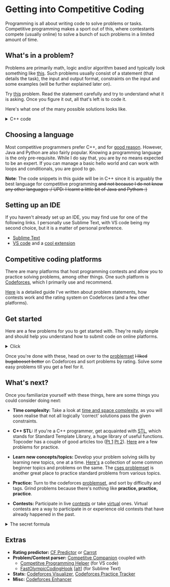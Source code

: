 # Getting into Competitive Coding

Programming is all about writing code to solve problems or tasks. Competitive programming makes a sport out of this, where contestants compete (usually online) to solve a bunch of such problems in a limited amount of time.

## What's in a problem?
Problems are primarily math, logic and/or algorithm based and typically look something like [this](https://codeforces.com/problemset/problem/4/A). Such problems usually consist of a statement (that details the task), the input and output format, constraints on the input and some examples (will be further explained later on).

Try [this](https://codeforces.com/problemset/problem/71/A) problem. Read the statement carefully and try to understand what it is asking. Once you figure it out, all that's left is to code it.

Here's what one of the many possible solutions looks like.
<details>
    <summary>C++ code</summary>

```c++
#include <bits/stdc++.h>
using namespace std;

int main() {
    int n;
    cin >> n;
    while(n--) {
        string s;
        cin >> s;
        if(s.length() <= 10)
            cout << s << endl;
        else
            cout << s.front() << s.length()-2 << s.back() << endl; 
    }
    return 0;
}
```
</details>

## Choosing a language
Most competitive programmers prefer C++, and for [good reason](https://www.codingninjas.com/blog/2018/04/11/the-best-languages-for-competitive-programming/). However, Java and Python are also fairly popular. Knowing a programming language is the only pre-requisite. While I do say that, you are by no means expected to be an expert. If you can manage a basic hello world and can work with loops and conditionals, you are good to go.

**Note**: The code snippets in this guide will be in C++ since it is arguably the best language for competitive programming ~~and not because I do not know any other languages :/ UPD: I learnt a little bit of Java and Pythom :)~~

## Setting up an IDE
If you haven't already set up an IDE, you may find use for one of the following links. I personally use Sublime Text, with VS code being my second choice, but it is a matter of personal preference.
* [Sublime Text](./Setting%20up%20Sublime.md)
* [VS code](https://medium.com/@chinmaykulkarni8/how-to-setup-visual-studio-code-for-c-c-java-python-competitive-programming-angular-22fdc9b1f4c6) and a [cool extension](https://github.com/agrawal-d/competitive-programming-helper/)

## Competitive coding platforms
There are many platforms that host programming contests and allow you to practice solving problems, among other things. One such platform is [Codeforces](https://codeforces.com/), which I primarily use and recommend.

[Here](./Competitve%20Programming%20Platforms.md) is a detailed guide I've written about problem statements, how contests work and the rating system on Codeforces (and a few other platforms).

## Get started
Here are a few problems for you to get started with. They're really simple and should help you understand how to submit code on online platforms.

<details>
    <summary> Click </summary>
    <ul>
        <li><a href="https://atcoder.jp/contests/abc127/tasks/abc127_a">AtCoder ABC127A</a></li>
        <li><a href="https://codeforces.com/problemset/problem/4/A">Codeforces 4A</a></li>
        <li><a href="https://atcoder.jp/contests/abc126/tasks/abc126_a">AtCoder ABC126A</a></li>
        <li><a href="https://www.codechef.com/problems/HS08TEST">Codechef HS08TEST</a></li>
        <li><a href="https://atcoder.jp/contests/abc125/tasks/abc125_a">AtCoder ABC125A</a></li>
        <li><a href="https://www.codechef.com/problems/FLOW006">Codechef FLOW006</a></li>
        <li><a href="https://codeforces.com/problemset/problem/158/A">Codeforces 158A</a></li>
        <li><a href="https://atcoder.jp/contests/abc124/tasks/abc124_a">AtCoder ABC124A</a></li>
        <li><a href="https://www.codechef.com/problems/FLOW001">Codechef FLOW001</a></li>
        <li><a href="https://www.codechef.com/problems/START01">Codechef START01</a></li>
        <li><a href="https://codeforces.com/problemset/problem/231/A">Codeforces 231A</a></li>
        <li><a href="https://codeforces.com/problemset/problem/71/A">Codeforces 71A</a></li>
        <li><a href="https://www.codechef.com/problems/INTEST">Codechef INTEST</a></li>
    </ul>
</details>

Once you're done with these, head on over to the [problemset](https://codeforces.com/problemset?order=BY_RATING_ASC) ~~I liked bugabooset better~~ on Codeforces and sort problems by rating. Solve some easy problems till you get a feel for it.

## What's next?
Once you familiarize yourself with these things, here are some things you could consider doing next:

* **Time complexity:** Take a look at [time and space complexity](./Complexity%20and%20Big-O%20Notation.md), as you will soon realise that not all logically 'correct' solutions pass the given constraints.

* **C++ STL:** If you're a C++ programmer, get acquainted with [STL](https://www.hackerearth.com/practice/notes/standard-template-library/), which stands for Standard Template Library, a huge library of useful functions. Topcoder has a couple of good articles too ([Pt 1](https://www.topcoder.com/thrive/articles/Power%20up%20C++%20with%20the%20Standard%20Template%20Library%20Part%20One) [Pt 2](https://www.topcoder.com/thrive/articles/Power%20up%20C++%20with%20the%20Standard%20Template%20Library%20Part%20Two)).  [Here](https://hackerrank.com/domains/cpp/stl) are a few problems for practice. 

* **Learn new concepts/topics:** Develop your problem solving skills by learning new topics, one at a time. [Here's](./Beginner%20T`opics) a collection of some common beginner topics and problems on the same. The [cses problemset](https://cses.fi/problemset/list/) is another great place to practice standard problems from various topics.

* **Practice:** Turn to the codeforces [problemset](https://codeforces.com/problemset), and sort by difficulty and tags. Grind problems because there's nothing like **practice, practice, practice**.

* **Contests:** Participate in live [contests](https://codeforces.com/contests) or take [virtual](https://codeforces.com/blog/entry/70036) ones. Virtual contests are a way to participate in or experience old contests that have already happened in the past.

<details>
    <summary>The secret formula</summary>
    <img src="https://user-images.githubusercontent.com/55075129/88116572-75eb0d80-cbd6-11ea-968a-5807066aeabb.jpg" alt="Practice" style="width:20px;height:20px;">

    In all seriousness though
    Learn new topic > Practice problems > Improve speed > Learn new topic > Practice ... Rinse and repeat.
</details>

## Extras
* **Rating predictor:** [CF Predictor](https://cf-predictor-frontend.herokuapp.com/) or [Carrot](https://github.com/meooow25/carrot/)
* **Problem/Contest parser:** [Competitve Companion](https://github.com/jmerle/competitive-companion) coupled with
    * [Competitve Programming Helper](https://github.com/agrawal-d/competitive-programming-helper/) (for VS code)
    * [FastOlympicCodingHook](https://codeforces.com/blog/entry/60627?#comment-593580) \[[alt](https://codeforces.com/blog/entry/85342)\] (for Sublime Text)
* **Stats:** [Codeforces Visualizer](https://cfviz.netlify.com/), [Codeforces Practice Tracker](https://codeforces.com/blog/entry/78203)
* **Misc:** [Codeforces Enhancer](https://codeforces.com/blog/entry/74062)
